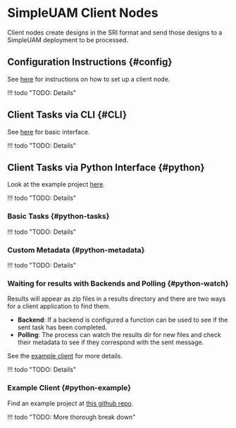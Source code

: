 # SimpleUAM Client Nodes

Client nodes create designs in the SRI format and send those designs to a
SimpleUAM deployment to be processed.

## Configuration Instructions {#config}

See [here](../../setup/client/#broker) for instructions on how to set up a client
node.

!!! todo "TODO: Details"

## Client Tasks via CLI {#CLI}

See [here](../../setup/client#test) for basic interface.

!!! todo "TODO: Details"

## Client Tasks via Python Interface {#python}

Look at the example project [here](https://github.com/LOGiCS-Project/swri-simple-uam-example).

!!! todo "TODO: Details"

### Basic Tasks {#python-tasks}

!!! todo "TODO: Details"

### Custom Metadata {#python-metadata}

!!! todo "TODO: Details"

### Waiting for results with Backends and Polling {#python-watch}

Results will appear as zip files in a results directory and there are
two ways for a client application to find them.

- **Backend**: If a backend is configured a function can be used to see if
  the sent task has been completed.
- **Polling**: The process can watch the results dir for new files and check
  their metadata to see if they correspond with the sent message.

See the [example client](#example) for more details.

!!! todo "TODO: Details"

### Example Client {#python-example}

Find an example project at [this github repo](https://github.com/LOGiCS-Project/swri-simple-uam-example).

!!! todo "TODO: More thorough break down"
